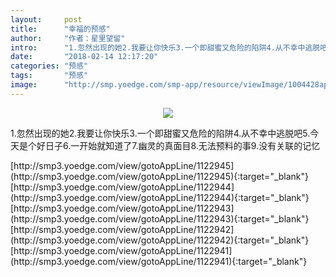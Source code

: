 ```yaml
---
layout:     post
title:      "幸福的预感"
author:     "作者：星里望留"
intro:      "1.忽然出现的她2.我要让你快乐3.一个即甜蜜又危险的陷阱4.从不幸中逃脱吧5.今天是个好日子6.一开始就知道了7.幽灵的真面目8.无法预料的事9.没有关联的记忆"
date:       "2018-02-14 12:17:20"
categories: "预感"
tags:       "预感"
image:      "http://smp.yoedge.com/smp-app/resource/viewImage/1004428appline.png"
---
```

<div style="text-align: center">
<p><img src="http://smp.yoedge.com/smp-app/resource/viewImage/1004428appline.png"/></p>
</div>
<p class="post-meta">
<span>1.忽然出现的她2.我要让你快乐3.一个即甜蜜又危险的陷阱4.从不幸中逃脱吧5.今天是个好日子6.一开始就知道了7.幽灵的真面目8.无法预料的事9.没有关联的记忆</span>
</p>
[http://smp3.yoedge.com/view/gotoAppLine/1122945](http://smp3.yoedge.com/view/gotoAppLine/1122945){:target="_blank"}
[http://smp3.yoedge.com/view/gotoAppLine/1122944](http://smp3.yoedge.com/view/gotoAppLine/1122944){:target="_blank"}
[http://smp3.yoedge.com/view/gotoAppLine/1122943](http://smp3.yoedge.com/view/gotoAppLine/1122943){:target="_blank"}
[http://smp3.yoedge.com/view/gotoAppLine/1122942](http://smp3.yoedge.com/view/gotoAppLine/1122942){:target="_blank"}
[http://smp3.yoedge.com/view/gotoAppLine/1122941](http://smp3.yoedge.com/view/gotoAppLine/1122941){:target="_blank"}


